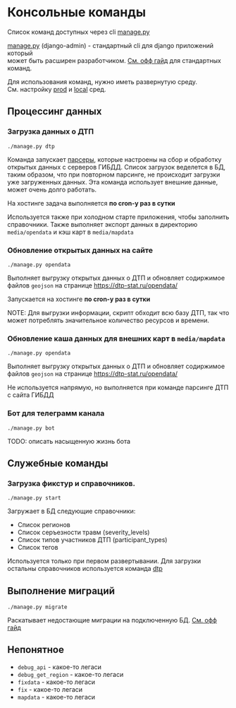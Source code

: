 # Консольные команды

Список команд доступных через cli [manage.py](./../manage.py)

[manage.py](./../manage.py) (django-admin) - стандартный cli для django приложений который  
может быть расширен разработчиком. [См. офф гайд](https://docs.djangoproject.com/en/3.2/ref/django-admin/) для
стандартных команд.

Для использования команд, нужно иметь развернутую среду.  
Cм. настройку [prod](prod-env.md) и [local](local-env.md) сред.

## Процессинг данных

### Загрузка данных о ДТП

``` 
./manage.py dtp
```

Команда запускает [парсеры](../data/parser), которые настроены на сбор и обработку открытых данных с серверов ГИБДД.
Список загрузок веделется в БД, таким образом, что при повторном парсинге, не происходит загрузки уже загруженных
данных. Эта команда использует внешние данные, может очень долго работать.

На хостинге задача выполняется **по cron-у раз в сутки**

Используется также при холодном старте приложения, чтобы заполнить справочники. 
Также выполняет экспорт данных в директорию ```media/opendata``` и кэш карт в ```media/mapdata```

### Обновление открытых данных на сайте

```
./manage.py opendata
```

Выполняет выгрузку открытых данных о ДТП и обновляет содиржимое файлов `geojson` на
странице https://dtp-stat.ru/opendata/

Запускается на хостинге **по cron-у раз в сутки**

NOTE: Для выгрузки информации, скрипт обходит всю базу ДТП, так что может потреблять значительное количество ресурсов и
времени.

### Обновление каша данных для внешних карт в  ```media/mapdata```

```
./manage.py opendata
```

Выполняет выгрузку открытых данных о ДТП и обновляет содиржимое файлов `geojson` на
странице https://dtp-stat.ru/opendata/

Не используется напрямую, но выполняется при команде парсинге ДТП с сайта ГИБДД


### Бот для телеграмм канала
``` 
./manage.py bot
``` 

TODO: описать насыщенную жизнь бота


## Служебные команды

### Загрузка фикстур и справочников.

``` 
./manage.py start
``` 

Загружает в БД следующие справочники:

* Список регионов
* Список серъезности травм (severity_levels)
* Список типов участников ДТП (participant_types)
* Список тегов

Используется только при первом развертывании. Для загрузки остальны справочников используется
команда [dtp](#Загрузка-данных-о-ДТП)

## Выполнение миграций

``` 
./manage.py migrate
``` 

Раскатывает недостающие миграции на подключенную БД. [См. офф гайд](https://docs.djangoproject.com/en/3.2/ref/django-admin/)

## Непонятное
* `debug_api`  - какое-то легаси
* `debug_get_region` - какое-то легаси
* `fixdata`  - какое-то легаси
* `fix`  - какое-то легаси
* `mapdata`  - какое-то легаси
